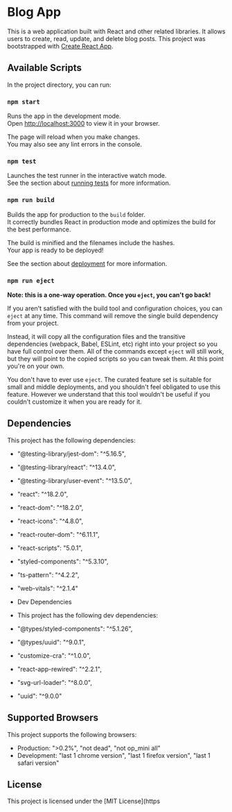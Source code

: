 # Blog App

This is a web application built with React and other related libraries. It allows users to create, read, update, and delete blog posts. This project was bootstrapped with [Create React App](https://github.com/facebook/create-react-app).

## Available Scripts

In the project directory, you can run:

### `npm start`

Runs the app in the development mode.\
Open [http://localhost:3000](http://localhost:3000) to view it in your browser.

The page will reload when you make changes.\
You may also see any lint errors in the console.

### `npm test`

Launches the test runner in the interactive watch mode.\
See the section about [running tests](https://facebook.github.io/create-react-app/docs/running-tests) for more information.

### `npm run build`

Builds the app for production to the `build` folder.\
It correctly bundles React in production mode and optimizes the build for the best performance.

The build is minified and the filenames include the hashes.\
Your app is ready to be deployed!

See the section about [deployment](https://facebook.github.io/create-react-app/docs/deployment) for more information.

### `npm run eject`

**Note: this is a one-way operation. Once you `eject`, you can't go back!**

If you aren't satisfied with the build tool and configuration choices, you can `eject` at any time. This command will remove the single build dependency from your project.

Instead, it will copy all the configuration files and the transitive dependencies (webpack, Babel, ESLint, etc) right into your project so you have full control over them. All of the commands except `eject` will still work, but they will point to the copied scripts so you can tweak them. At this point you're on your own.

You don't have to ever use `eject`. The curated feature set is suitable for small and middle deployments, and you shouldn't feel obligated to use this feature. However we understand that this tool wouldn't be useful if you couldn't customize it when you are ready for it.

## Dependencies
This project has the following dependencies:

* "@testing-library/jest-dom": "^5.16.5",
* "@testing-library/react": "^13.4.0",
* "@testing-library/user-event": "^13.5.0",
* "react": "^18.2.0",
* "react-dom": "^18.2.0",
* "react-icons": "^4.8.0",
* "react-router-dom": "^6.11.1",
* "react-scripts": "5.0.1",
* "styled-components": "^5.3.10",
* "ts-pattern": "^4.2.2",
* "web-vitals": "^2.1.4"
* Dev Dependencies
* This project has the following dev dependencies:

* "@types/styled-components": "^5.1.26",
* "@types/uuid": "^9.0.1",
* "customize-cra": "^1.0.0",
* "react-app-rewired": "^2.2.1",
* "svg-url-loader": "^8.0.0",
* "uuid": "^9.0.0"

## Supported Browsers
This project supports the following browsers:

* Production:
">0.2%",
"not dead",
"not op_mini all"
* Development:
"last 1 chrome version",
"last 1 firefox version",
"last 1 safari version"

## License
This project is licensed under the [MIT License](https